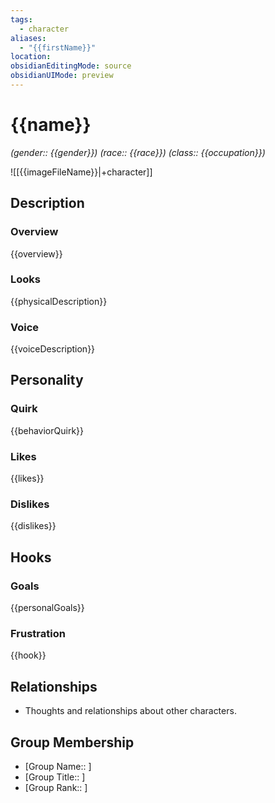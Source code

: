 ```yaml
---
tags:
  - character
aliases:
  - "{{firstName}}"
location: 
obsidianEditingMode: source
obsidianUIMode: preview
---
```


# {{name}}

*(gender:: {{gender}}) (race:: {{race}}) (class:: {{occupation}})*

![[{{imageFileName}}|+character]]

## Description

### Overview

{{overview}}

### Looks

{{physicalDescription}}

### Voice

{{voiceDescription}}

## Personality

### Quirk

{{behaviorQuirk}}

### Likes

{{likes}}

### Dislikes

{{dislikes}}

## Hooks

### Goals

{{personalGoals}}

### Frustration

{{hook}}

## Relationships

- Thoughts and relationships about other characters.

## Group Membership

- [Group Name:: ]
- [Group Title:: ]
- [Group Rank:: ]
